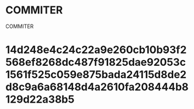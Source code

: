 # COMMITER
COMMITER






# 14d248e4c24c22a9e260cb10b93f2568ef8268dc487f91825dae92053c1561f525c059e875bada24115d8de2d8c9a6a68148d4a2610fa208444b8129d22a38b5
